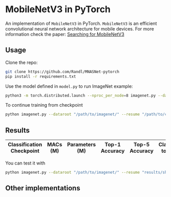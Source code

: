 # MobileNetV3 in PyTorch

An implementation of `MobileNetV3` in PyTorch. `MobileNetV3` is an efficient
convolutional neural network architecture for mobile devices. For more information check the paper:
[Searching for MobileNetV3](https://arxiv.org/abs/1905.02244)

## Usage

Clone the repo:
```bash
git clone https://github.com/Randl/MNASNet-pytorch
pip install -r requirements.txt
```

Use the model defined in `model.py` to run ImageNet example:
```bash
python3 -m torch.distributed.launch --nproc_per_node=8 imagenet.py --dataroot "/path/to/imagenet/" --warmup 5 --sched cosine -lr 0.2 -b 128 -d 5e-5 --world-size 8 --seed 42
```

To continue training from checkpoint
```bash
python imagenet.py --dataroot "/path/to/imagenet/" --resume "/path/to/checkpoint/folder"
```
## Results


|Classification Checkpoint| MACs (M)   | Parameters (M)| Top-1 Accuracy| Top-5 Accuracy|  Claimed top-1|  Claimed top-5|
|-------------------------|------------|---------------|---------------|---------------|---------------|---------------|

You can test it with
```bash
python imagenet.py --dataroot "/path/to/imagenet/" --resume "results/shufflenet_v2_0.5/model_best.pth.tar" -e
```

## Other implementations


